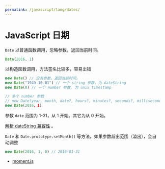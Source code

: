 ```yaml
---
permalink: /javascript/lang/dates/
---
```


# JavaScript 日期

`Date` 以普通函数调用，忽略参数，返回当前时间。

```js
Date(2016, 1)
```

以构造函数调用，方法签名比较多，容易出错

```js
new Date() // 没有参数，返回当前时间。
new Date("1949-10-01") // 一个 string 参数，为 dateString
new Date(0) // 一个 number 参数, 为 unix timestamp

// 多个 number 参数
// new Date(year, month, date?, hours?, minutes?, seconds?, milliseconds?)
new Date(2016，1)
```

参数 `date` 范围为 1-31，从 1 开始。其它为从 0 开始。

[解析 dateString 兼容性](http://dygraphs.com/date-formats.html) 。

`Date` 和 `Date.prototype.setMonth()` 等方法，如果参数超出范围（溢出），会自动调整

```js
new Date(2016, 1, 0) // 2016-01-31
```

- [moment.js](https://momentjs.com/)


